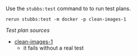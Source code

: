 
Use the `stubbs:test` command to to run test plans.

    rerun stubbs:test -m docker -p clean-images-1

*Test plan sources*

* [clean-images-1](tests/clean-images-1.md)
  * it fails without a real test

